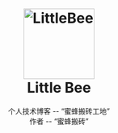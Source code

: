 <h1 align="center">
    <img alt="LittleBee" title="Lumen" src="https://github.com/yuxiang660/little-bee-blog/blob/master/.github/logo.svg" width="140"> </br>
    Little Bee
</h1>

<center>个人技术博客 -- “蜜蜂搬砖工地”</center>
<center>作者 -- “蜜蜂搬砖”</center>

